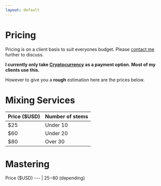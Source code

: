 ```yaml
---
layout: default
---
```


# Pricing 

Pricing is on a client basis to suit everyones budget. Please [contact me](/contact.md) further to discuss. 

**I currently only take [Cryptocurrency](/payment.md) as a payment option. Most of my clients use this.**

However to give you a **rough** estimation here are the prices below.

# Mixing Services


Price ($USD) | Number of stems 
--- | --- 
$25 | Under 10 
$60 | Under 20 
$80 | Over 30 

# Mastering

Price ($USD) 
--- |
$25-$80 (depending) 
